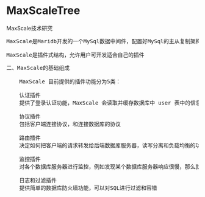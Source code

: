 # MaxScaleTree
MaxScale技术研究

<pre>
MaxScale是Maridb开发的一个MySql数据中间件，配置好MySql的主从复制架构后，希望实现读写分离，把读操作分散到从服务器中，并且对多个服务器实现负载均衡。

MaxScale是插件式结构，允许用户可开发适合自己的插件
</pre>

<pre>
二、MaxScale的基础组成

    MaxScale 目前提供的插件功能分为5类：

    认证插件
    提供了登录认证功能，MaxScale 会读取并缓存数据库中 user 表中的信息，当有连接进来时，先从缓存信息中进行验证，如果没有此用户，会从后端数据库中更新信息，再次进行验证

    协议插件
    包括客户端连接协议，和连接数据库的协议

    路由插件 
    决定如何把客户端的请求转发给后端数据库服务器，读写分离和负载均衡的功能就是由这个模块实现的

    监控插件
    对各个数据库服务器进行监控，例如发现某个数据库服务器响应很慢，那么就不向其转发请求了

    日志和过滤插件
    提供简单的数据库防火墙功能，可以对SQL进行过滤和容错
</pre>

